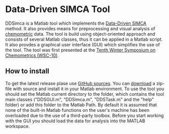 Data-Driven SIMCA Tool 
===========================================

DDSimca is a Matlab tool which implements the [Data-Driven SIMCA](http://onlinelibrary.wiley.com/doi/10.1002/cem.2506/full) method. It also provides means for preprocessing and visual analysis of [chemometric](http://en.wikipedia.org/wiki/Chemometrics) data. The tool is build using object-oriented approach and consists of several Matlab classes, thus it can be applied in a Matlab script. It also provdes a graphical user interface (GUI) which simplifies the use of the tool. The tool was first presented at the [Tenth Winter Symposium on Chemometrics (WSC-10)](http://wsc.chemometrics.ru/wsc10/).


How to install
--------------

To get the latest release plase use [GitHub sources](https://github.com/yzontov/dd-simca/). You can [download](https://github.com/yzontov/dd-simca/releases) a zip-file with source and install it in your Matlab environment.
To use the tool you should set the Matlab current directory to the folder, which contains the tool main classes ("DDSGUI.m", "DDSimca.m", "DDSTask.m" and the "help" folder) or add this folder to the Matlab Path.
By default it is assumed that none of the built-in Matlab functions on the user's machine has been overloaded due to the use of a third-party toolbox.
Before you start working with the GUI you should load the data for analysis into the MATLAB workspace.